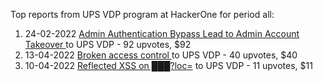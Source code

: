 Top reports from UPS VDP program at HackerOne for period all:

1. 24-02-2022 [Admin Authentication Bypass Lead to Admin Account Takeover ](https://hackerone.com/reports/1490470) to UPS VDP - 92 upvotes, $92
2. 13-04-2022 [Broken access control ](https://hackerone.com/reports/1539426) to UPS VDP - 40 upvotes, $40
3. 10-04-2022 [Reflected  XSS on  ███?loc=](https://hackerone.com/reports/1536461) to UPS VDP - 11 upvotes, $11
